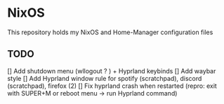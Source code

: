 # NixOS

This repository holds my NixOS and Home-Manager configuration files

## TODO

[] Add shutdown menu (wllogout ? ) + Hyprland keybinds
[] Add waybar style
[] Add Hyprland window rule for spotify (scratchpad), discord (scratchpad), firefox (2)
[] Fix hyprland crash when restarted (repro: exit with SUPER+M or reboot menu -> run Hyprland command)
